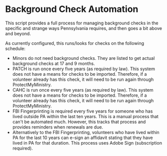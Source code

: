 # Background Check Automation

This script provides a full process for managing background checks in the specific and strange ways Pennsylvania requires,
and then goes a bit above and beyond. 

As currently configured, this runs/looks for checks on the following schedule:
- Minors do not need background checks.  They are listed to get actual background checks at 17 and 9 months.
- PATCH is run once every five years (as required by law).  This system does not have a means for checks to be imported. 
Therefore, if a volunteer already has this check, it will need to be run again through ProtectMyMinistry.
- CAHC is run once every five years (as required by law).  This system does not have a means for checks to be imported. 
Therefore, if a volunteer already has this check, it will need to be run again through ProtectMyMinistry.
- FBI Fingerprinting is required every five years for someone who has lived outside PA within the last ten years.  This 
is a manual process that can't be automated much.  However, this tracks that process and provides reminders when renewals
are due.
- Alternatively to the FBI Fingerprinting, volunteers who have lived within PA for the last 10 years can e-sign an 
affidavit stating that they have lived in PA for that duration.  This process uses Adobe Sign (subscription required).
